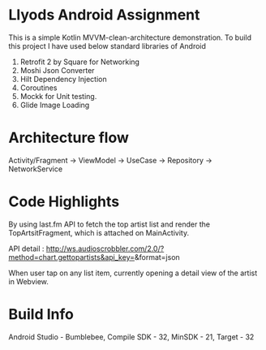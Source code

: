# Llyods Android Assignment

This is a simple Kotlin MVVM-clean-architecture demonstration. To build this project I have used
below standard libraries of Android

1. Retrofit 2 by Square for Networking
2. Moshi Json Converter
3. Hilt Dependency Injection
4. Coroutines
5. Mockk for Unit testing.
6. Glide Image Loading


# Architecture flow
Activity/Fragment -> ViewModel -> UseCase -> Repository -> NetworkService


# Code Highlights
By using last.fm API to fetch the top artist list and render the TopArtsitFragment, which is
attached on MainActivity.

API detail : http://ws.audioscrobbler.com/2.0/?method=chart.gettopartists&api_key=<API-Key>&format=json

When user tap on any list item, currently opening a detail view of the artist in Webview.


# Build Info
Android Studio - Bumblebee, Compile SDK - 32, MinSDK - 21, Target - 32
